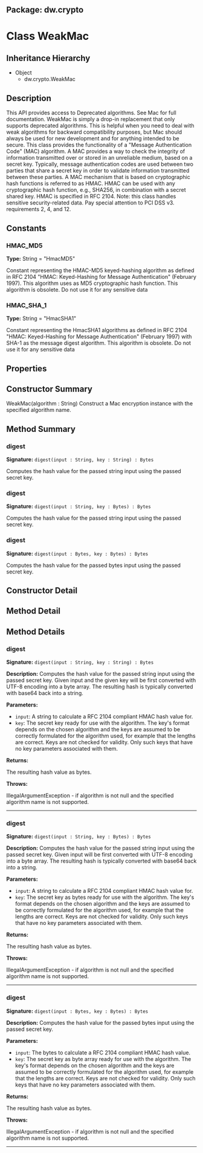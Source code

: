 ## Package: dw.crypto

# Class WeakMac

## Inheritance Hierarchy

- Object
  - dw.crypto.WeakMac

## Description

This API provides access to Deprecated algorithms. See Mac for full documentation. WeakMac is simply a drop-in replacement that only supports deprecated algorithms. This is helpful when you need to deal with weak algorithms for backward compatibility purposes, but Mac should always be used for new development and for anything intended to be secure. This class provides the functionality of a "Message Authentication Code" (MAC) algorithm. A MAC provides a way to check the integrity of information transmitted over or stored in an unreliable medium, based on a secret key. Typically, message authentication codes are used between two parties that share a secret key in order to validate information transmitted between these parties. A MAC mechanism that is based on cryptographic hash functions is referred to as HMAC. HMAC can be used with any cryptographic hash function, e.g., SHA256, in combination with a secret shared key. HMAC is specified in RFC 2104. Note: this class handles sensitive security-related data. Pay special attention to PCI DSS v3. requirements 2, 4, and 12.

## Constants

### HMAC_MD5

**Type:** String = "HmacMD5"

Constant representing the HMAC-MD5 keyed-hashing algorithm as defined in RFC 2104 "HMAC: Keyed-Hashing for Message Authentication" (February 1997). This algorithm uses as MD5 cryptographic hash function. This algorithm is obsolete. Do not use it for any sensitive data

### HMAC_SHA_1

**Type:** String = "HmacSHA1"

Constant representing the HmacSHA1 algorithms as defined in RFC 2104 "HMAC: Keyed-Hashing for Message Authentication" (February 1997) with SHA-1 as the message digest algorithm. This algorithm is obsolete. Do not use it for any sensitive data

## Properties

## Constructor Summary

WeakMac(algorithm : String) Construct a Mac encryption instance with the specified algorithm name.

## Method Summary

### digest

**Signature:** `digest(input : String, key : String) : Bytes`

Computes the hash value for the passed string input using the passed secret key.

### digest

**Signature:** `digest(input : String, key : Bytes) : Bytes`

Computes the hash value for the passed string input using the passed secret key.

### digest

**Signature:** `digest(input : Bytes, key : Bytes) : Bytes`

Computes the hash value for the passed bytes input using the passed secret key.

## Constructor Detail

## Method Detail

## Method Details

### digest

**Signature:** `digest(input : String, key : String) : Bytes`

**Description:** Computes the hash value for the passed string input using the passed secret key. Given input and the given key will be first converted with UTF-8 encoding into a byte array. The resulting hash is typically converted with base64 back into a string.

**Parameters:**

- `input`: A string to calculate a RFC 2104 compliant HMAC hash value for.
- `key`: The secret key ready for use with the algorithm. The key's format depends on the chosen algorithm and the keys are assumed to be correctly formulated for the algorithm used, for example that the lengths are correct. Keys are not checked for validity. Only such keys that have no key parameters associated with them.

**Returns:**

The resulting hash value as bytes.

**Throws:**

IllegalArgumentException - if algorithm is not null and the specified algorithm name is not supported.

---

### digest

**Signature:** `digest(input : String, key : Bytes) : Bytes`

**Description:** Computes the hash value for the passed string input using the passed secret key. Given input will be first converted with UTF-8 encoding into a byte array. The resulting hash is typically converted with base64 back into a string.

**Parameters:**

- `input`: A string to calculate a RFC 2104 compliant HMAC hash value for.
- `key`: The secret key as bytes ready for use with the algorithm. The key's format depends on the chosen algorithm and the keys are assumed to be correctly formulated for the algorithm used, for example that the lengths are correct. Keys are not checked for validity. Only such keys that have no key parameters associated with them.

**Returns:**

The resulting hash value as bytes.

**Throws:**

IllegalArgumentException - if algorithm is not null and the specified algorithm name is not supported.

---

### digest

**Signature:** `digest(input : Bytes, key : Bytes) : Bytes`

**Description:** Computes the hash value for the passed bytes input using the passed secret key.

**Parameters:**

- `input`: The bytes to calculate a RFC 2104 compliant HMAC hash value.
- `key`: The secret key as byte array ready for use with the algorithm. The key's format depends on the chosen algorithm and the keys are assumed to be correctly formulated for the algorithm used, for example that the lengths are correct. Keys are not checked for validity. Only such keys that have no key parameters associated with them.

**Returns:**

The resulting hash value as bytes.

**Throws:**

IllegalArgumentException - if algorithm is not null and the specified algorithm name is not supported.

---